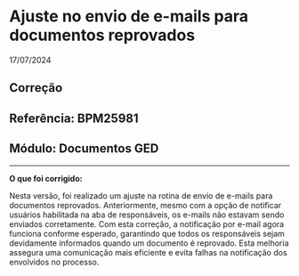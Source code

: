 # Ajuste no envio de e-mails para documentos reprovados
17/07/2024
## Correção
## Referência: BPM25981
## Módulo: Documentos GED
***

**O que foi corrigido:**

Nesta versão, foi realizado um ajuste na rotina de envio de e-mails para documentos reprovados. Anteriormente, mesmo com a opção de notificar usuários habilitada na aba de responsáveis, os e-mails não estavam sendo enviados corretamente. Com esta correção, a notificação por e-mail agora funciona conforme esperado, garantindo que todos os responsáveis sejam devidamente informados quando um documento é reprovado. Esta melhoria assegura uma comunicação mais eficiente e evita falhas na notificação dos envolvidos no processo.